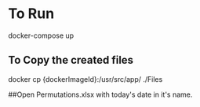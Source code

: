 # To Run
docker-compose up

## To Copy the created files
docker cp {dockerImageId}:/usr/src/app/ ./Files

##Open Permutations.xlsx with today's date in it's name.
